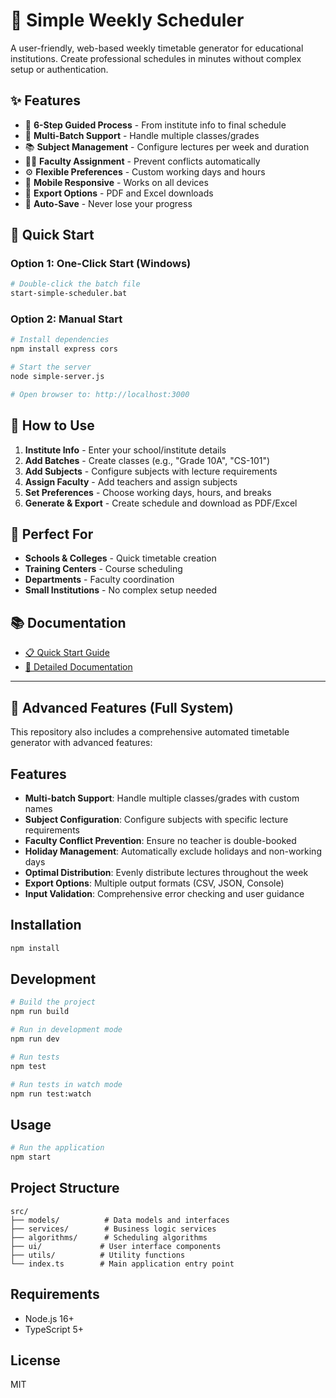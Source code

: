 # 📅 Simple Weekly Scheduler

A user-friendly, web-based weekly timetable generator for educational institutions. Create professional schedules in minutes without complex setup or authentication.

## ✨ Features

- 🎯 **6-Step Guided Process** - From institute info to final schedule
- 👥 **Multi-Batch Support** - Handle multiple classes/grades
- 📚 **Subject Management** - Configure lectures per week and duration
- 👨‍🏫 **Faculty Assignment** - Prevent conflicts automatically
- ⚙️ **Flexible Preferences** - Custom working days and hours
- 📱 **Mobile Responsive** - Works on all devices
- 📄 **Export Options** - PDF and Excel downloads
- 💾 **Auto-Save** - Never lose your progress

## 🚀 Quick Start

### Option 1: One-Click Start (Windows)
```bash
# Double-click the batch file
start-simple-scheduler.bat
```

### Option 2: Manual Start
```bash
# Install dependencies
npm install express cors

# Start the server
node simple-server.js

# Open browser to: http://localhost:3000
```

## 📖 How to Use

1. **Institute Info** - Enter your school/institute details
2. **Add Batches** - Create classes (e.g., "Grade 10A", "CS-101")
3. **Add Subjects** - Configure subjects with lecture requirements
4. **Assign Faculty** - Add teachers and assign subjects
5. **Set Preferences** - Choose working days, hours, and breaks
6. **Generate & Export** - Create schedule and download as PDF/Excel

## 🎯 Perfect For

- **Schools & Colleges** - Quick timetable creation
- **Training Centers** - Course scheduling
- **Departments** - Faculty coordination
- **Small Institutions** - No complex setup needed

## 📚 Documentation

- [📋 Quick Start Guide](SIMPLE_SCHEDULER_QUICK_START.md)
- [📖 Detailed Documentation](SIMPLE_SCHEDULER_README.md)

---

## 🔧 Advanced Features (Full System)

This repository also includes a comprehensive automated timetable generator with advanced features:

## Features

- **Multi-batch Support**: Handle multiple classes/grades with custom names
- **Subject Configuration**: Configure subjects with specific lecture requirements
- **Faculty Conflict Prevention**: Ensure no teacher is double-booked
- **Holiday Management**: Automatically exclude holidays and non-working days
- **Optimal Distribution**: Evenly distribute lectures throughout the week
- **Export Options**: Multiple output formats (CSV, JSON, Console)
- **Input Validation**: Comprehensive error checking and user guidance

## Installation

```bash
npm install
```

## Development

```bash
# Build the project
npm run build

# Run in development mode
npm run dev

# Run tests
npm test

# Run tests in watch mode
npm run test:watch
```

## Usage

```bash
# Run the application
npm start
```

## Project Structure

```
src/
├── models/          # Data models and interfaces
├── services/        # Business logic services
├── algorithms/      # Scheduling algorithms
├── ui/             # User interface components
├── utils/          # Utility functions
└── index.ts        # Main application entry point
```

## Requirements

- Node.js 16+
- TypeScript 5+

## License

MIT
